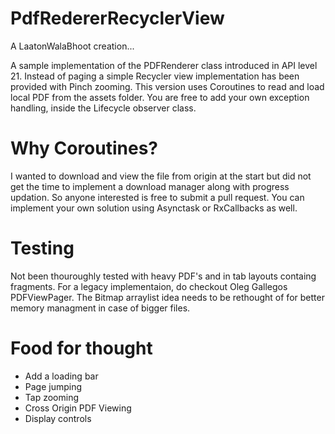 # PdfRedererRecyclerView
A LaatonWalaBhoot creation...

A sample implementation of the PDFRenderer class introduced in API level 21. Instead of paging a simple Recycler view implementation has been provided with Pinch zooming. This version uses Coroutines to read and load local PDF from the assets folder. You are free to add your own exception handling, inside the Lifecycle observer class. 

# Why Coroutines?
I wanted to download and view the file from origin at the start but did not get the time to implement a download manager along with progress updation. So anyone interested is free to submit a pull request. You can implement your own solution using Asynctask or RxCallbacks as well.

# Testing
Not been thouroughly tested with heavy PDF's and in tab layouts containg fragments. For a legacy implementaion, do checkout Oleg Gallegos PDFViewPager. The Bitmap arraylist idea needs to be rethought of for better memory managment in case of bigger files. 

# Food for thought
- Add a loading bar
- Page jumping 
- Tap zooming
- Cross Origin PDF Viewing
- Display controls
